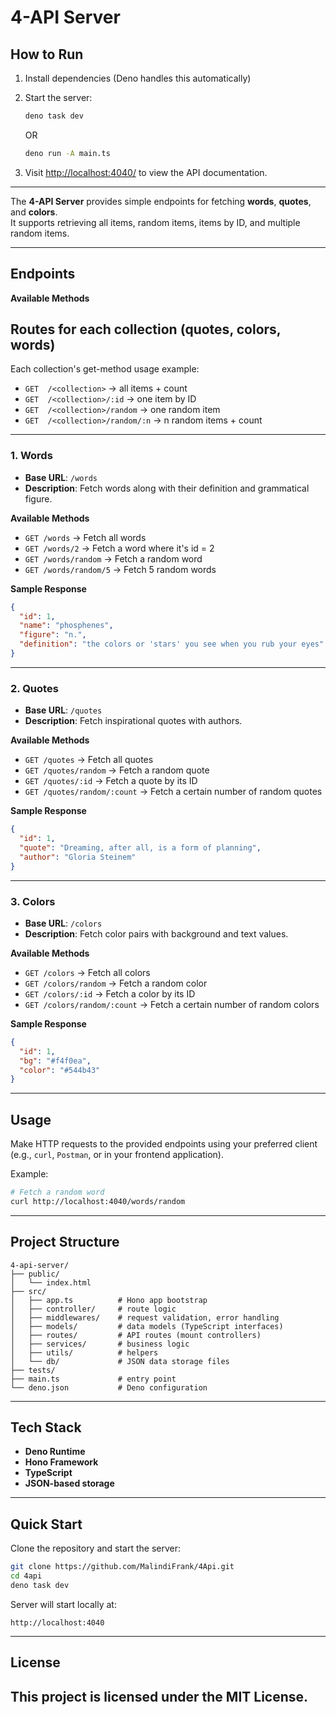 
# 4-API Server

## How to Run
1. Install dependencies (Deno handles this automatically)
2. Start the server:
   ```bash
   deno task dev
   ```
   OR
   ```bash
   deno run -A main.ts
   ```

3. Visit [http://localhost:4040/](http://localhost:4040/) to view the API documentation.

---

The **4-API Server** provides simple endpoints for fetching **words**, **quotes**, and **colors**.  
It supports retrieving all items, random items, items by ID, and multiple random items.

---

## Endpoints

**Available Methods** 

Routes for each collection (quotes, colors, words)
--------------------------------------------------
Each collection's get-method usage example:
*  `GET  /<collection>`            → all items + count
*  `GET  /<collection>/:id`         → one item by ID
*  `GET  /<collection>/random`     → one random item
*  `GET  /<collection>/random/:n`  → n random items + count

---

### 1. Words
- **Base URL**: `/words`
- **Description**: Fetch words along with their definition and grammatical figure.

**Available Methods**

- `GET /words` → Fetch all words  
- `GET /words/2` → Fetch a word where it's id = 2 
- `GET /words/random` → Fetch a random word  
- `GET /words/random/5` → Fetch 5 random words  

**Sample Response**
```json
{
  "id": 1,
  "name": "phosphenes",
  "figure": "n.",
  "definition": "the colors or 'stars' you see when you rub your eyes"
}
```

---

### 2. Quotes

* **Base URL**: `/quotes`
* **Description**: Fetch inspirational quotes with authors.

**Available Methods**

* `GET /quotes` → Fetch all quotes
* `GET /quotes/random` → Fetch a random quote
* `GET /quotes/:id` → Fetch a quote by its ID
* `GET /quotes/random/:count` → Fetch a certain number of random quotes

**Sample Response**

```json
{
  "id": 1,
  "quote": "Dreaming, after all, is a form of planning",
  "author": "Gloria Steinem"
}
```

---

### 3. Colors

* **Base URL**: `/colors`
* **Description**: Fetch color pairs with background and text values.

**Available Methods**

* `GET /colors` → Fetch all colors
* `GET /colors/random` → Fetch a random color
* `GET /colors/:id` → Fetch a color by its ID
* `GET /colors/random/:count` → Fetch a certain number of random colors

**Sample Response**

```json
{
  "id": 1,
  "bg": "#f4f0ea",
  "color": "#544b43" 
}
```

---

## Usage

Make HTTP requests to the provided endpoints using your preferred client (e.g., `curl`, `Postman`, or in your frontend application).

Example:

```bash
# Fetch a random word
curl http://localhost:4040/words/random
```

---

## Project Structure

```
4-api-server/
├── public/
│   └── index.html
├── src/
│   ├── app.ts          # Hono app bootstrap
│   ├── controller/     # route logic
│   ├── middlewares/    # request validation, error handling
│   ├── models/         # data models (TypeScript interfaces)
│   ├── routes/         # API routes (mount controllers)
│   ├── services/       # business logic
│   ├── utils/          # helpers
│   └── db/             # JSON data storage files
├── tests/
├── main.ts             # entry point
└── deno.json           # Deno configuration
```

---

## Tech Stack

* **Deno Runtime**
* **Hono Framework**
* **TypeScript**
* **JSON-based storage**

---

## Quick Start

Clone the repository and start the server:

```bash
git clone https://github.com/MalindiFrank/4Api.git
cd 4api
deno task dev
```

Server will start locally at:

```
http://localhost:4040
```

---

## License

This project is licensed under the **MIT License**.
---
